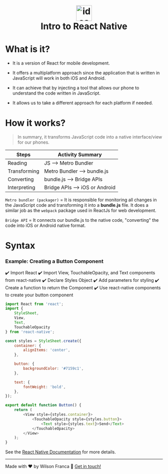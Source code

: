 <h1 align="center">
    <img height=50 alt="idea" src="https://reactnative.dev/img/header_logo.svg" />
    <br>
    Intro to React Native
</h1>

# What is it?
- It is a version of React for mobile development.

- It offers a multiplatform approach since the application that is written in JavaScript will work in both iOS and Android.

- It can achieve that by injecting a tool that allows our phone to understand the code written in JavaScript.

- It allows us to take a different approach for each platform if needed.

# How it works?

> In summary, it transforms JavaScript code into a native interface/view for our phones.

<center>

|Steps | Activity Summary |
| --- | ---|
| Reading | JS --> Metro Bundler |
| Transforming | Metro Bundler --> bundle.js |
| Converting | bundle.js --> Bridge APIs |
| Interpreting | Bridge APIs --> iOS or Android |

</center>

`Metro bundler (packager)` = It is responsible for monitoring all changes in the JavaScript code and transforming it into a **bundle.js** file. It does a similar job as the `webpack` package used in ReactJs for web development.

`Bridge API` = It connects our bundle.js to the native code, "converting" the code into iOS or Android native format.

# Syntax

### Example: Creating a Button Component

:heavy_check_mark: Import React
:heavy_check_mark: Import View, TouchableOpacity, and Text components from react-native
:heavy_check_mark: Declare Styles Object
:heavy_check_mark: Add parameters for styling
:heavy_check_mark: Create a function to return the Component
:heavy_check_mark: Use react-native components to create your button component

```javascript
import React from 'react';
import {
    StyleSheet,
    View,
    Text,
    TouchableOpacity
} from 'react-native';

const styles = StyleSheet.create({
    container: {
        alignItems: 'center',
    },

    button: {
        backgroundColor: '#7159c1',
    },

    text: {
        fontWeight: 'bold',
    },
});

export default function Button() {
    return (
        <View style={styles.container}>
            <TouchableOpacity style={styles.button}>
                <Text style={styles.text}>Send</Text>
            </TouchableOpacity>
        </View>
    );
}

```

See the [React Native
Documentation](https://reactnative.dev/docs/getting-started) for more details.

---
Made with :heart: by Wilson Franca :wave: [Get in touch!](https://www.linkedin.com/in/wilsonfranca-env-engineer/)










